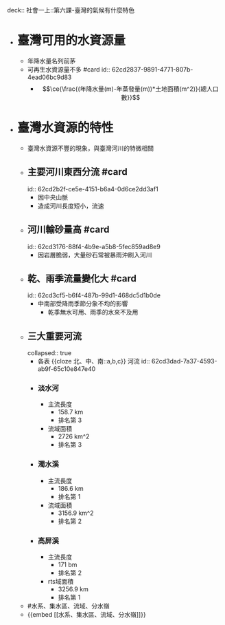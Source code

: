 deck:: 社會一上::第六課-臺灣的氣候有什麼特色

- # 臺灣可用的水資源量
	- 年降水量名列前茅
	- 可再生水資源量不多 #card
	  id:: 62cd2837-9891-4771-807b-4ead06bc9d83
		- $$\ce{\frac{(年降水量(m)-年蒸發量(m))*土地面積(m^2)}{總人口數}}$$
- # 臺灣水資源的特性
	- 臺灣水資源不豐的現象，與臺灣河川的特微相關
	- ## 主要河川東西分流 #card
	  id:: 62cd2b2f-ce5e-4151-b6a4-0d6ce2dd3af1
		- 因中央山脈
		- 造成河川長度短小，流速
	- ## 河川輸砂量高 #card
	  id:: 62cd3176-88f4-4b9e-a5b8-5fec859ad8e9
		- 因岩層脆弱，大量砂石常被暴雨沖刷入河川
	- ## 乾、雨季流量變化大 #card
	  id:: 62cd3cf5-b6f4-487b-99d1-468dc5d1b0de
		- 中南部受降雨季節分象不均的影響
			- 乾季無水可用、雨季的水來不及用
	- ## 三大重要河流
	  collapsed:: true
		- 各表 {{cloze 北、中、南::a,b,c}} 河流
		  id:: 62cd3dad-7a37-4593-ab9f-65c10e847e40
		- ### 淡水河
			- 主流長度
				- 158.7 km
				- 排名第 3
			- 流域面積
				- 2726 km^2
				- 排名第 3
		- ### 濁水溪
			- 主流長度
				- 186.6 km
				- 排名第 1
			- 流域面積
				- 3156.9 km^2
				- 排名第 2
		- ### 高屏溪
			- 主流長度
				- 171 bm
				- 排名第 2
			- rts域面積
				- 3256.9 km
				- 排名第 1
	- #水系、集水區、流域、分水嶺
	- {{embed [[水系、集水區、流域、分水嶺]]}}